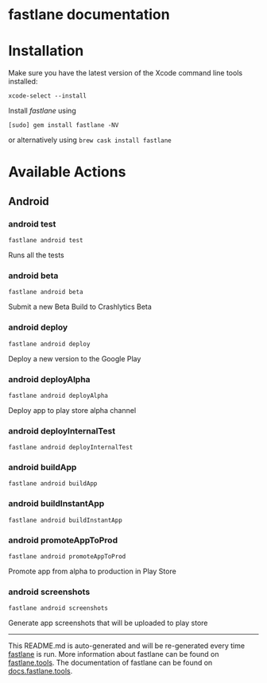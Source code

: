 fastlane documentation
================
# Installation

Make sure you have the latest version of the Xcode command line tools installed:

```
xcode-select --install
```

Install _fastlane_ using
```
[sudo] gem install fastlane -NV
```
or alternatively using `brew cask install fastlane`

# Available Actions
## Android
### android test
```
fastlane android test
```
Runs all the tests
### android beta
```
fastlane android beta
```
Submit a new Beta Build to Crashlytics Beta
### android deploy
```
fastlane android deploy
```
Deploy a new version to the Google Play
### android deployAlpha
```
fastlane android deployAlpha
```
Deploy app to play store alpha channel
### android deployInternalTest
```
fastlane android deployInternalTest
```

### android buildApp
```
fastlane android buildApp
```

### android buildInstantApp
```
fastlane android buildInstantApp
```

### android promoteAppToProd
```
fastlane android promoteAppToProd
```
Promote app from alpha to production in Play Store
### android screenshots
```
fastlane android screenshots
```
Generate app screenshots that will be uploaded to play store

----

This README.md is auto-generated and will be re-generated every time [fastlane](https://fastlane.tools) is run.
More information about fastlane can be found on [fastlane.tools](https://fastlane.tools).
The documentation of fastlane can be found on [docs.fastlane.tools](https://docs.fastlane.tools).
